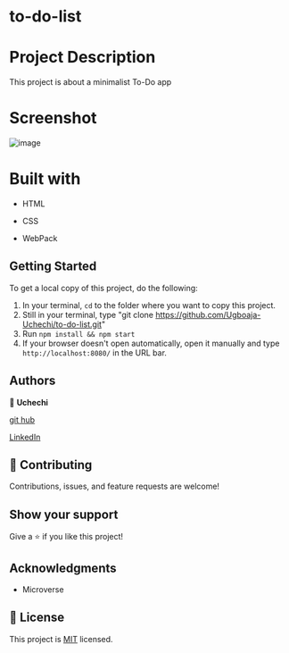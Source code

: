 # to-do-list

# Project Description
This project is about a minimalist To-Do app

# Screenshot

![image](https://user-images.githubusercontent.com/74814780/135120410-a66649bc-9826-426b-8c6d-3cf3218115e8.png)

# Built with

- HTML

- CSS

- WebPack

## Getting Started

To get a local copy of this project, do the following: 

1. In your terminal, `cd` to the folder where you want to copy this project.
2. Still in your terminal, type "git clone https://github.com/Ugboaja-Uchechi/to-do-list.git" 
3. Run `npm install && npm start`
4. If your browser doesn't open automatically, open it manually and type `http://localhost:8080/` in the URL bar.

## Authors

👤 **Uchechi**

[git hub](https://github.com/Ugboaja-Uchechi)

[LinkedIn](https://www.linkedin.com/in/stephanie-ugboaja-930a2a216/)

## 🤝 Contributing

Contributions, issues, and feature requests are welcome!

## Show your support

Give a ⭐️ if you like this project!

## Acknowledgments

- Microverse

## 📝 License

This project is [MIT](...) licensed.
